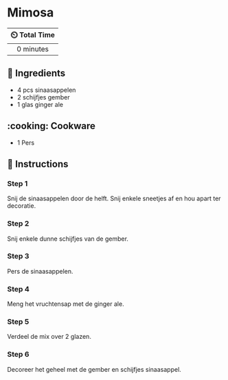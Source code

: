 # Mimosa

| :timer_clock: Total Time |
|:-----------------------: |
| 0 minutes |

## :salt: Ingredients

- 4 pcs sinaasappelen
- 2 schijfjes gember
- 1 glas ginger ale

## :cooking: Cookware

- 1 Pers

## :pencil: Instructions

### Step 1

Snij de sinaasappelen door de helft. Snij enkele sneetjes af en hou apart ter decoratie.

### Step 2

Snij enkele dunne schijfjes van de gember.

### Step 3

Pers de sinaasappelen.

### Step 4

Meng het vruchtensap met de ginger ale.

### Step 5

Verdeel de mix over 2 glazen.

### Step 6

Decoreer het geheel met de gember en schijfjes sinaasappel.
